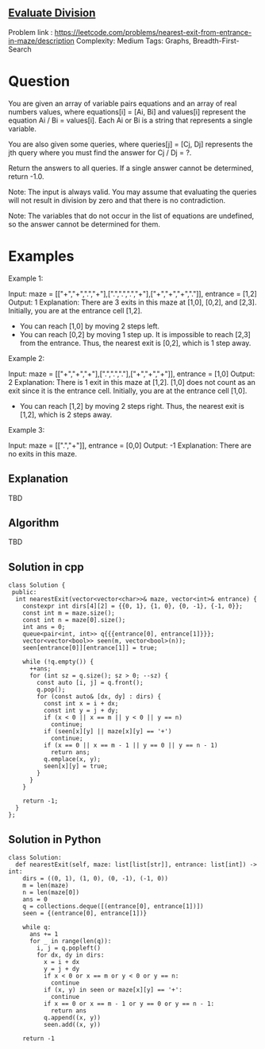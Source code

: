 ## [Evaluate Division](https://leetcode.com/problems/nearest-exit-from-entrance-in-maze/description)

Problem link : https://leetcode.com/problems/nearest-exit-from-entrance-in-maze/description
Complexity: Medium 
Tags: Graphs, Breadth-First-Search 


# Question

You are given an array of variable pairs equations and an array of real numbers values, where equations[i] = [Ai, Bi] and values[i] represent the equation Ai / Bi = values[i]. Each Ai or Bi is a string that represents a single variable.

You are also given some queries, where queries[j] = [Cj, Dj] represents the jth query where you must find the answer for Cj / Dj = ?.

Return the answers to all queries. If a single answer cannot be determined, return -1.0.

Note: The input is always valid. You may assume that evaluating the queries will not result in division by zero and that there is no contradiction.

Note: The variables that do not occur in the list of equations are undefined, so the answer cannot be determined for them.
 
# Examples

Example 1:

Input: maze = [["+","+",".","+"],[".",".",".","+"],["+","+","+","."]], entrance = [1,2]
Output: 1
Explanation: There are 3 exits in this maze at [1,0], [0,2], and [2,3].
Initially, you are at the entrance cell [1,2].
- You can reach [1,0] by moving 2 steps left.
- You can reach [0,2] by moving 1 step up.
It is impossible to reach [2,3] from the entrance.
Thus, the nearest exit is [0,2], which is 1 step away.

Example 2:

Input: maze = [["+","+","+"],[".",".","."],["+","+","+"]], entrance = [1,0]
Output: 2
Explanation: There is 1 exit in this maze at [1,2].
[1,0] does not count as an exit since it is the entrance cell.
Initially, you are at the entrance cell [1,0].
- You can reach [1,2] by moving 2 steps right.
Thus, the nearest exit is [1,2], which is 2 steps away.

Example 3:

Input: maze = [[".","+"]], entrance = [0,0]
Output: -1
Explanation: There are no exits in this maze.

## Explanation

TBD

## Algorithm

TBD

## Solution in cpp

```
class Solution {
 public:
  int nearestExit(vector<vector<char>>& maze, vector<int>& entrance) {
    constexpr int dirs[4][2] = {{0, 1}, {1, 0}, {0, -1}, {-1, 0}};
    const int m = maze.size();
    const int n = maze[0].size();
    int ans = 0;
    queue<pair<int, int>> q{{{entrance[0], entrance[1]}}};
    vector<vector<bool>> seen(m, vector<bool>(n));
    seen[entrance[0]][entrance[1]] = true;

    while (!q.empty()) {
      ++ans;
      for (int sz = q.size(); sz > 0; --sz) {
        const auto [i, j] = q.front();
        q.pop();
        for (const auto& [dx, dy] : dirs) {
          const int x = i + dx;
          const int y = j + dy;
          if (x < 0 || x == m || y < 0 || y == n)
            continue;
          if (seen[x][y] || maze[x][y] == '+')
            continue;
          if (x == 0 || x == m - 1 || y == 0 || y == n - 1)
            return ans;
          q.emplace(x, y);
          seen[x][y] = true;
        }
      }
    }

    return -1;
  }
};
```

## Solution in Python
```
class Solution:
  def nearestExit(self, maze: list[list[str]], entrance: list[int]) -> int:
    dirs = ((0, 1), (1, 0), (0, -1), (-1, 0))
    m = len(maze)
    n = len(maze[0])
    ans = 0
    q = collections.deque([(entrance[0], entrance[1])])
    seen = {(entrance[0], entrance[1])}

    while q:
      ans += 1
      for _ in range(len(q)):
        i, j = q.popleft()
        for dx, dy in dirs:
          x = i + dx
          y = j + dy
          if x < 0 or x == m or y < 0 or y == n:
            continue
          if (x, y) in seen or maze[x][y] == '+':
            continue
          if x == 0 or x == m - 1 or y == 0 or y == n - 1:
            return ans
          q.append((x, y))
          seen.add((x, y))

    return -1
```

